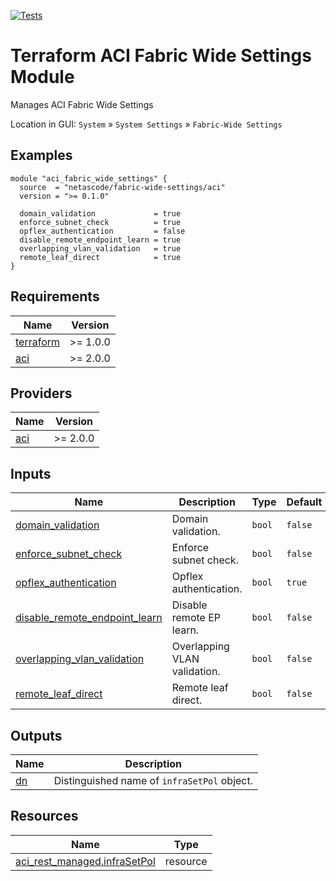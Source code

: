 <!-- BEGIN_TF_DOCS -->
[![Tests](https://github.com/netascode/terraform-aci-fabric-wide-settings/actions/workflows/test.yml/badge.svg)](https://github.com/netascode/terraform-aci-fabric-wide-settings/actions/workflows/test.yml)

# Terraform ACI Fabric Wide Settings Module

Manages ACI Fabric Wide Settings

Location in GUI:
`System` » `System Settings` » `Fabric-Wide Settings`

## Examples

```hcl
module "aci_fabric_wide_settings" {
  source  = "netascode/fabric-wide-settings/aci"
  version = ">= 0.1.0"

  domain_validation             = true
  enforce_subnet_check          = true
  opflex_authentication         = false
  disable_remote_endpoint_learn = true
  overlapping_vlan_validation   = true
  remote_leaf_direct            = true
}
```

## Requirements

| Name | Version |
|------|---------|
| <a name="requirement_terraform"></a> [terraform](#requirement\_terraform) | >= 1.0.0 |
| <a name="requirement_aci"></a> [aci](#requirement\_aci) | >= 2.0.0 |

## Providers

| Name | Version |
|------|---------|
| <a name="provider_aci"></a> [aci](#provider\_aci) | >= 2.0.0 |

## Inputs

| Name | Description | Type | Default | Required |
|------|-------------|------|---------|:--------:|
| <a name="input_domain_validation"></a> [domain\_validation](#input\_domain\_validation) | Domain validation. | `bool` | `false` | no |
| <a name="input_enforce_subnet_check"></a> [enforce\_subnet\_check](#input\_enforce\_subnet\_check) | Enforce subnet check. | `bool` | `false` | no |
| <a name="input_opflex_authentication"></a> [opflex\_authentication](#input\_opflex\_authentication) | Opflex authentication. | `bool` | `true` | no |
| <a name="input_disable_remote_endpoint_learn"></a> [disable\_remote\_endpoint\_learn](#input\_disable\_remote\_endpoint\_learn) | Disable remote EP learn. | `bool` | `false` | no |
| <a name="input_overlapping_vlan_validation"></a> [overlapping\_vlan\_validation](#input\_overlapping\_vlan\_validation) | Overlapping VLAN validation. | `bool` | `false` | no |
| <a name="input_remote_leaf_direct"></a> [remote\_leaf\_direct](#input\_remote\_leaf\_direct) | Remote leaf direct. | `bool` | `false` | no |

## Outputs

| Name | Description |
|------|-------------|
| <a name="output_dn"></a> [dn](#output\_dn) | Distinguished name of `infraSetPol` object. |

## Resources

| Name | Type |
|------|------|
| [aci_rest_managed.infraSetPol](https://registry.terraform.io/providers/CiscoDevNet/aci/latest/docs/resources/rest_managed) | resource |
<!-- END_TF_DOCS -->
